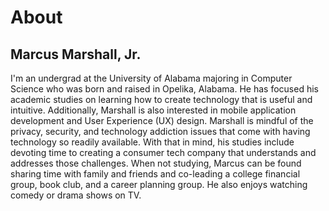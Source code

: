 # About



## Marcus Marshall, Jr.
I'm an undergrad at the University of Alabama majoring in Computer Science who was born and raised in Opelika, Alabama. He has focused his academic studies on learning how to create technology that is useful and intuitive. Additionally, Marshall is also interested in mobile application development and User Experience (UX) design.
Marshall is mindful of the privacy, security, and technology addiction issues that come with having technology so readily available. With that in mind, his studies include devoting time to creating a consumer tech company that understands and addresses those challenges.
When not studying, Marcus can be found sharing time with family and friends and co-leading a college financial group, book club, and a career planning group. He also enjoys watching comedy or drama shows on TV.
